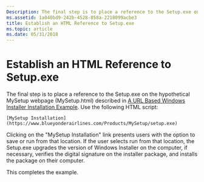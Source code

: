 ```yaml
---
Description: The final step is to place a reference to the Setup.exe on the hypothetical MySetup webpage (MySetup.html) described in A URL Based Windows Installer Installation Example.
ms.assetid: 1a040bd9-242b-4528-858a-2218099acbe3
title: Establish an HTML Reference to Setup.exe
ms.topic: article
ms.date: 05/31/2018
---
```


# Establish an HTML Reference to Setup.exe

The final step is to place a reference to the Setup.exe on the hypothetical MySetup webpage (MySetup.html) described in [A URL Based Windows Installer Installation Example](a-url-based-windows-installer-installation-example.md). Use the following HTML script:

``` syntax
[MySetup Installation](https://www.blueyonderairlines.com/Products/MySetup/setup.exe)
```

Clicking on the "MySetup Installation" link presents users with the option to save or run from that location. If the user selects run from that location, the Setup.exe upgrades the version of Windows Installer on the computer, if necessary, verifies the digital signature on the installer package, and installs the package on their computer.

This completes the example.

 

 



